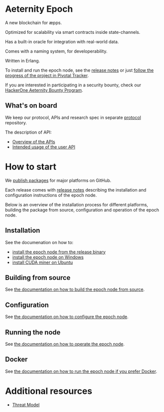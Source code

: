# Aeternity Epoch

A new blockchain for æpps.

Optimized for scalability via smart contracts inside state-channels.

Has a built-in oracle for integration with real-world data.

Comes with a naming system, for developerability.

Written in Erlang.

To install and run the epoch node, see the [release notes][release-notes]
or just [follow the progress of the project in Pivotal Tracker][pivotal].

If you are interested in participating in a security bounty, check our
[HackerOne Aeternity Bounty Program][hackerone].

[release-notes]: https://github.com/aeternity/epoch/tree/master/docs/release-notes
[pivotal]: https://www.pivotaltracker.com/n/projects/2124891
[hackerone]: https://hackerone.com/aeternity

## What's on board

We keep our protocol, APIs and research spec in separate [protocol][protocol]
repository.

The description of API:
* [Overview of the APIs][api-overview]
* [Intended usage of the user API][api-usage]

[protocol]: https://github.com/aeternity/protocol
[api-overview]: https://github.com/aeternity/protocol/blob/master/epoch/api/README.md#overview
[api-usage]: https://github.com/aeternity/protocol/blob/master/epoch/api/README.md#user-api---intended-usage

# How to start

We [publish packages][packages] for major platforms on GitHub.

Each release comes with [release notes][release-notes] describing the
installation and configuration instructions of the epoch node.

Below is an overview of the installation process for different platforms,
building the package from source, configuration and operation of the epoch
node.

[packages]: https://github.com/aeternity/epoch/releases

## Installation

See the documenation on how to:
* [install the epoch node from the release binary][installation-release-binary]
* [install the epoch node on Windows][installation-windows]
* [install CUDA miner on Ubuntu][installation-cuda-miner]

[installation-release-binary]: https://github.com/aeternity/epoch/blob/master/docs/installation.md
[installation-windows]: https://github.com/aeternity/epoch/blob/master/docs/installation-windows.md
[installation-cuda-miner]: https://github.com/aeternity/epoch/blob/master/docs/cuda-miner.md

## Building from source

See [the documentation on how to build the epoch node from source][building-from-source].

[building-from-source]: https://github.com/aeternity/epoch/blob/master/docs/build.md

## Configuration

See [the documentation on how to configure the epoch node][configuration].

[configuration]: https://github.com/aeternity/epoch/blob/master/docs/configuration.md

## Running the node

See [the documentation on how to operate the epoch node][operation].

[operation]: https://github.com/aeternity/epoch/blob/master/docs/operation.md

## Docker

See [the documentation on how to run the epoch node if you prefer Docker][docker].

[docker]: https://github.com/aeternity/epoch/blob/master/docs/docker.md

# Additional resources

* [Threat Model](https://github.com/aeternity/aetmodel/blob/master/ThreatModel.md)
